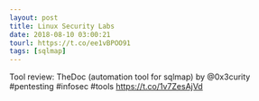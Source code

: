 ```yaml
---
layout: post
title: Linux Security Labs
date: 2018-08-10 03:00:21
tourl: https://t.co/ee1vBPOO91
tags: [sqlmap]
---
```

Tool review: TheDoc (automation tool for sqlmap) by @0x3curity #pentesting #infosec #tools https://t.co/1v7ZesAjVd